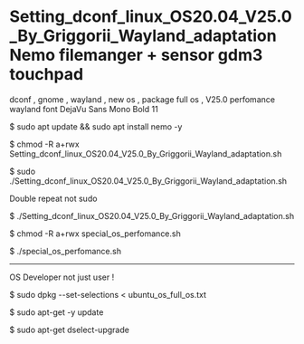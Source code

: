 # Setting_dconf_linux_OS20.04_V25.0_By_Griggorii_Wayland_adaptation Nemo filemanger + sensor gdm3 touchpad
dconf , gnome , wayland , new os , package full os , V25.0 perfomance wayland font DejaVu Sans Mono Bold 11

$ sudo apt update && sudo apt install nemo -y

$ chmod -R a+rwx Setting_dconf_linux_OS20.04_V25.0_By_Griggorii_Wayland_adaptation.sh

$ sudo ./Setting_dconf_linux_OS20.04_V25.0_By_Griggorii_Wayland_adaptation.sh

Double repeat not sudo

$ ./Setting_dconf_linux_OS20.04_V25.0_By_Griggorii_Wayland_adaptation.sh

$ chmod -R a+rwx special_os_perfomance.sh

$ ./special_os_perfomance.sh

_______________________________________________________________________________________________________________________________________

OS Developer not just user !

$ sudo dpkg --set-selections < ubuntu_os_full_os.txt

$ sudo apt-get -y update

$ sudo apt-get dselect-upgrade

